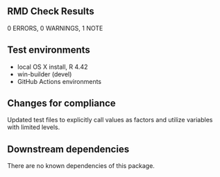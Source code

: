 ## RMD Check Results
0 ERRORS, 0 WARNINGS, 1 NOTE

## Test environments
* local OS X install, R 4.42
* win-builder (devel)
* GitHub Actions environments 

## Changes for compliance
Updated test files to explicitly call values as factors
and utilize variables with limited levels.

## Downstream dependencies
There are no known dependencies of this package.
